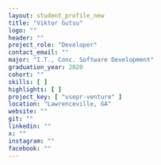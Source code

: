 ```yaml
---
layout: student_profile_new
title: "Viktor Gutsu"
logo: ""
header: ""
project_role: "Developer"
contact_email: ""
major: "I.T., Conc. Software Development"
graduation_year: 2020
cohort: ""
skills: [ ]
highlights: [ ]
project_key: [ "vsepr-venture" ]
location: "Lawrenceville, GA"
website: ""
git: ""
linkedin: ""
x: ""
instagram: ""
facebook: ""
---
```

